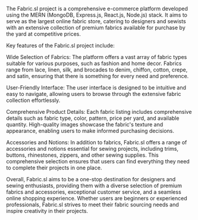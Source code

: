 The Fabric.sl project is a comprehensive e-commerce platform developed using the MERN (MongoDB, Express.js, React.js, Node.js) stack. It aims to serve as the largest online fabric store, catering to designers and sewists with an extensive collection of premium fabrics available for purchase by the yard at competitive prices.

Key features of the Fabric.sl project include:

Wide Selection of Fabrics: The platform offers a vast array of fabric types suitable for various purposes, such as fashion and home decor. Fabrics range from lace, linen, silk, and brocades to denim, chiffon, cotton, crepe, and satin, ensuring that there is something for every need and preference.

User-Friendly Interface: The user interface is designed to be intuitive and easy to navigate, allowing users to browse through the extensive fabric collection effortlessly.

Comprehensive Product Details: Each fabric listing includes comprehensive details such as fabric type, color, pattern, price per yard, and available quantity. High-quality images showcase the fabric's texture and appearance, enabling users to make informed purchasing decisions.

Accessories and Notions: In addition to fabrics, Fabric.sl offers a range of accessories and notions essential for sewing projects, including trims, buttons, rhinestones, zippers, and other sewing supplies. This comprehensive selection ensures that users can find everything they need to complete their projects in one place.

Overall, Fabric.sl aims to be a one-stop destination for designers and sewing enthusiasts, providing them with a diverse selection of premium fabrics and accessories, exceptional customer service, and a seamless online shopping experience. Whether users are beginners or experienced professionals, Fabric.sl strives to meet their fabric sourcing needs and inspire creativity in their projects.
